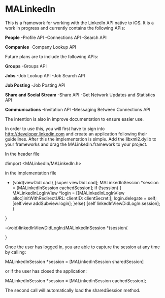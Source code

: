 MALinkedIn
==========

This is a framework for working with the LinkedIn API native to iOS. It is a work in progress and currently contains the following APIs:

**People**
-Profile API
-Connections API
-Search API

**Companies**
-Company Lookup API

Future plans are to include the following APIs:

**Groups**
-Groups API

**Jobs**
-Job Lookup API
-Job Search API

**Job Posting**
-Job Posting API

**Share and Social Stream**
-Share API
-Get Network Updates and Statistics API

**Communications**
-Invitation API
-Messaging Between Connections API

The intention is also in improve documentation to ensure easier use.

In order to use this, you will first have to sign into http://developer.linkedin.com and create an application following their guidelines. After this the implementation is simple. Add the libxml2.dylib to your frameworks and drag the MALinkedIn.framework to your project. 

In the header file

#import <MALinkedIn/MALinkedIn.h>

in the implementation file

- (void)viewDidLoad
{
    [super viewDidLoad];
MALinkedInSession *session = [MALinkedInSession cachedSession];
    if (!session) {
        MALinkedInLogInView *login = [[MALinkedInLogInView alloc]initWithRedirectURL:<your redirect url> clientID:<your app id> clientSecret:<your client secret>];
        login.delegate = self;
        [self.view addSubview:login];
    }else{
        [self linkedInViewDidLogIn:session];
    }

}

-(void)linkedInViewDidLogIn:(MALinkedInSession *)session{
	
}

Once the user has logged in, you are able to capture the session at any time by calling:

MALinkedInSession *session = [MALinkedInSession sharedSession]

or if the user has closed the application:

MALinkedInSession *session = [MALinkedInSession cachedSession];

The second call will automatically load the sharedSession method.
	
	
